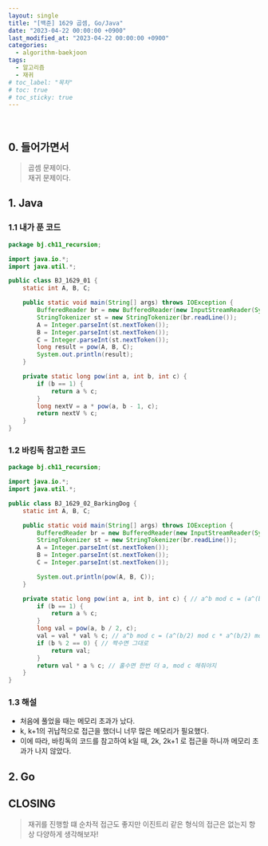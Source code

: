 ```yaml
---
layout: single
title: "[백준] 1629 곱셈, Go/Java"
date: "2023-04-22 00:00:00 +0900"
last_modified_at: "2023-04-22 00:00:00 +0900"
categories:
  - algorithm-baekjoon
tags:
  - 알고리즘
  - 재귀
# toc_label: "목차"
# toc: true
# toc_sticky: true
---
```


<br/>

## 0. 들어가면서

> 곱셈 문제이다. <br>
> 재귀 문제이다.<br>

## 1. Java

### 1.1 내가 푼 코드

```java
package bj.ch11_recursion;

import java.io.*;
import java.util.*;

public class BJ_1629_01 {
    static int A, B, C;

    public static void main(String[] args) throws IOException {
        BufferedReader br = new BufferedReader(new InputStreamReader(System.in));
        StringTokenizer st = new StringTokenizer(br.readLine());
        A = Integer.parseInt(st.nextToken());
        B = Integer.parseInt(st.nextToken());
        C = Integer.parseInt(st.nextToken());
        long result = pow(A, B, C);
        System.out.println(result);
    }

    private static long pow(int a, int b, int c) {
        if (b == 1) {
            return a % c;
        }
        long nextV = a * pow(a, b - 1, c);
        return nextV % c;
    }
}
```

### 1.2 바킹독 참고한 코드

```java
package bj.ch11_recursion;

import java.io.*;
import java.util.*;

public class BJ_1629_02_BarkingDog {
    static int A, B, C;

    public static void main(String[] args) throws IOException {
        BufferedReader br = new BufferedReader(new InputStreamReader(System.in));
        StringTokenizer st = new StringTokenizer(br.readLine());
        A = Integer.parseInt(st.nextToken());
        B = Integer.parseInt(st.nextToken());
        C = Integer.parseInt(st.nextToken());

        System.out.println(pow(A, B, C));
    }

    private static long pow(int a, int b, int c) { // a^b mod c = (a^(b/2) mod c * a^(b/2) mod c) mod c
        if (b == 1) {
            return a % c;
        }
        long val = pow(a, b / 2, c);
        val = val * val % c; // a^b mod c = (a^(b/2) mod c * a^(b/2) mod c) mod c
        if (b % 2 == 0) { // 짝수면 그대로
            return val;
        }
        return val * a % c; // 홀수면 한번 더 a, mod c 해줘야지
    }
}

```

### 1.3 해설

- 처음에 풀었을 때는 메모리 초과가 났다.
- k, k+1의 귀납적으로 접근을 했더니 너무 많은 메모리가 필요했다.
- 이에 따라, 바킹독의 코드를 참고하여 k일 때, 2k, 2k+1 로 접근을 하니까 메모리 초과가 나지 않았다.

## 2. Go

## CLOSING

> 재귀를 진행할 떄 순차적 접근도 좋지만 이진트리 같은 형식의 접근은 없는지 항상 다양하게 생각해보자!<br>
